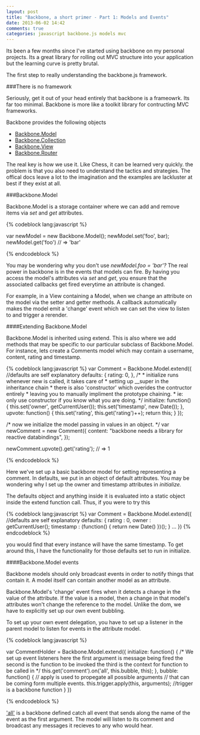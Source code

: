 ```yaml
---
layout: post
title: "Backbone, a short primer - Part 1: Models and Events"
date: 2013-06-02 14:42
comments: true
categories: javascript backbone.js models mvc
---
```


Its been a few months since I've started using backbone on my personal projects.
Its a great library for rolling out MVC structure into your application but the
learning curve is pretty brutal.

The first step to really understanding the backbone.js framework.

###There is no framework

Seriously, get it out of your head entirely that backbone is a frameowrk. Its far
too minimal. Backbone is more like a toolkit library for contructing MVC frameworks.


Backbone provides the following objects

  * [Backbone.Model](http://backbonejs.org/#Model)
  * [Backbone.Collection](http://backbonejs.org/#Collection)
  * [Backbone.View](http://backbonejs.org/#View)
  * [Backbone.Router](http://backbonejs.org/#Router)

The real key is how we use it. Like Chess, it can be
learned very quickly. the problem is that you also need to understand the tactics and strategies.
The offical docs leave a lot to the imagination and the examples are lackluster at best if they 
exist at all.

###Backbone.Model

Backbone.Model is a storage container where we can add and remove 
items via *set* and *get* attributes.

{% codeblock lang:javascript %}

  var newModel = new Backbone.Model();
  newModel.set('foo', bar);
  newModel.get('foo') // => 'bar'

{% endcodeblock %}

You may be wondering why you don't use *newModel.foo = 'bar'?*
The real power in backbone is in the 
events that models can fire. By having you access the model's attributes via
*set* and *get*, you ensure that the associated callbacks get fired everytime
an attribute is changed.

For example, in a View containing a Model,
when we change an attribute on the model via the setter and getter methods.
A callback automatically makes the model emit a 'change' event which we can set 
the view to listen to and trigger a rerender.


####Extending Backbone.Model

Backbone.Model is inherited using extend. This is also where we add methods
that may be specific to our particular subclass of Backbone.Model. For instance, 
lets create a Comments model which may contain a username, content, rating 
and timestamp.

{% codeblock lang:javascript %}
  var Comment = Backbone.Model.extend({
    //defaults are self explanatory
    defaults: {
      rating: 0,
    },
    /*
     * initialize runs whenever new is called, it takes care of
     * setting up __super in the inheritance chain
     * there is also 'constructor' which overides the contructor entirely
     * leaving you to manually impliment the prototype chaining.
     * ie: only use constructor if you know what you are doing.
    */
    initialize: function() {
      this.set('owner', getCurrentUser());
      this.set('timestamp', new Date());
    },
    upvote: function() {
      this.set('rating', this.get('rating')++);
      return this;
    }
  });

  /* now we initialize the model passing in values in an object. */
    var newComment = new Comment({
    content: "backbone needs a library for reactive databindings",
  });

  newComment.upvote().get('rating'); // => 1

{% endcodeblock %}

Here we've set up a basic backbone model for setting representing a comment.
In defaults, we put in an object of default attributes. You may be wondering why I
set up the owner and timestamp attributes in *initialize.*

The defaults object and anything inside it is evaluated into a static object
inside the extend function call. Thus, if you were to try this

{% codeblock lang:javascript %}
 var Comment = Backbone.Model.extend({
    //defaults are self explanatory
    defaults: {
      rating    : 0,
      owner     : getCurrentUser();
      timestamp : (function() { return new Date() })();
    }
    ...
 })
{% endcodeblock %}

you would find that every instance will have the same timestamp. To get around this,
I have the functionality for those defaults set to run in initialize.

####Backbone.Model events

Backbone models should only broadcast events in order to notify things that
contain it. A model itself can contain another model as an attribute. 

Backbone.Model's 'change' event fires when it detects a change in the value of the attribute.
If the value is a model, then a change in that model's attributes won't change the reference
to the model. Unlike the dom, we have to explicitly set up our own event bubbling.

To set up your own event delegation, you have to set up a listener in the parent model to listen for
events in the attribute model.

{% codeblock lang:javascript %}

  var CommentHolder = Backbone.Model.extend({
    initialize: function() {
      /* We set up event listeners here
        the first argument is message being fired
        the second is the function to be invoked
        the third is the context for function to be called in
      */
      this.get('comment').on('all', this.bubble, this);
    },
    bubble: function() {
      // apply is used to propegate all possible arguments
      // that can be coming form multiple events.
      this.trigger.apply(this, arguments); //trigger is a backbone function
    }
  })

{% endcodeblock %}

['all'](http://backbonejs.org/#Events-catalog) is a backbone defined catch all event 
that sends along the name of the event as the first argument. The model will listen
to its comment and broadcast any messages it recieves to any who would hear.



